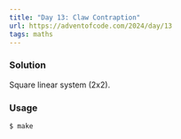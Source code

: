 ```yaml
---
title: "Day 13: Claw Contraption"
url: https://adventofcode.com/2024/day/13
tags: maths
---
```


### Solution
Square linear system (2x2).

### Usage
```
$ make
```
